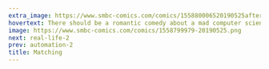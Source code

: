 ```yaml
---
extra_image: https://www.smbc-comics.com/comics/155880006520190525after.png
hovertext: There should be a romantic comedy about a mad computer scientist trying to give the whole world a stable equilibrium of love.
image: https://www.smbc-comics.com/comics/1558799979-20190525.png
next: real-life-2
prev: automation-2
title: Matching
---
```

